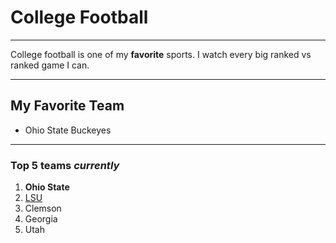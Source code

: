 # College Football
___
 College football is one of my
 **favorite** sports. I watch every big ranked vs ranked game I can.
 
___
## My Favorite Team
 - Ohio State Buckeyes
 
---
### Top 5 teams *currently*
1. **Ohio State**
2. [LSU](https://www.brproud.com/wp-content/uploads/sites/80/2016/07/lsu_logo_1468794861347_9570961_ver1.0.jpg)
3. Clemson
4. Georgia
5. Utah
